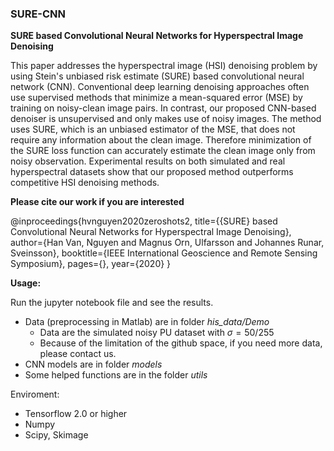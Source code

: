 ### SURE-CNN
 **SURE based Convolutional Neural Networks for Hyperspectral Image Denoising**


This paper addresses the hyperspectral image (HSI) denoising problem by using Stein's unbiased risk estimate (SURE) based convolutional neural network (CNN). Conventional deep learning denoising approaches often use supervised methods that minimize a mean-squared error (MSE) by training on noisy-clean image pairs. In contrast, our proposed CNN-based denoiser is unsupervised and only makes use of noisy images. The method uses SURE, which is an unbiased estimator of the MSE, that does not require any information about the clean image. Therefore minimization of the SURE loss function can accurately estimate the clean image only from noisy observation. Experimental results on both simulated and real hyperspectral datasets show that our proposed method outperforms competitive HSI denoising methods.

**Please cite our work if you are interested**

 @inproceedings{hvnguyen2020zeroshots2,
  title={{SURE} based Convolutional Neural Networks for Hyperspectral Image Denoising},
  author={Han Van, Nguyen and Magnus Orn, Ulfarsson and Johannes Runar, Sveinsson},
  booktitle={IEEE International Geoscience and Remote Sensing Symposium},
  pages={},
  year={2020}
}

**Usage:**

Run the jupyter notebook file and see the results.


 - Data (preprocessing in Matlab) are in folder *his_data/Demo*
     + Data are the simulated noisy PU dataset with $\sigma=50/255$
     + Because of the limitation of the github space, if you need more data, please contact us.
 - CNN models are in folder *models*
 - Some helped functions are in the folder *utils*

Enviroment:

- Tensorflow 2.0 or higher
- Numpy
- Scipy, Skimage

